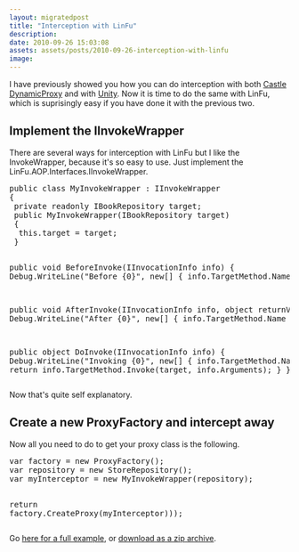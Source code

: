 ```yaml
---
layout: migratedpost
title: "Interception with LinFu"
description:
date: 2010-09-26 15:03:08
assets: assets/posts/2010-09-26-interception-with-linfu
image: 
---
```


<p>I have previously showed you how you can do interception with both <a href="http://mint.litemedia.se/2010/09/21/lazy-loading-property-with-castle-dynamicproxy2/">Castle DynamicProxy</a> and with <a href="http://mint.litemedia.se/2010/09/23/interception-with-unity/">Unity</a>. Now it is time to do the same with LinFu, which is suprisingly easy if you have done it with the previous two.</p>
<h2>Implement the IInvokeWrapper</h2>
<p>There are several ways for interception with LinFu but I like the InvokeWrapper, because it's so easy to use. Just implement the LinFu.AOP.Interfaces.IInvokeWrapper.</p>
<pre class="brush:csharp">public class MyInvokeWrapper : IInvokeWrapper
{
 private readonly IBookRepository target;
 public MyInvokeWrapper(IBookRepository target)
 {
  this.target = target;
 }

 public void BeforeInvoke(IInvocationInfo info)
 {
  Debug.WriteLine("Before {0}", new[] { info.TargetMethod.Name });
 }

 public void AfterInvoke(IInvocationInfo info, object returnValue)
 {
  Debug.WriteLine("After {0}", new[] { info.TargetMethod.Name });
 }

 public object DoInvoke(IInvocationInfo info)
 {
  Debug.WriteLine("Invoking {0}", new[] { info.TargetMethod.Name });
  return info.TargetMethod.Invoke(target, info.Arguments);
 }
}</pre>
<p>Now that's quite self explanatory.</p>
<h2>Create a new ProxyFactory and intercept away</h2>
<p>Now all you need to do to get your proxy class is the following.</p>
<pre class="brush:csharp" name="code">var factory = new ProxyFactory();
var repository = new StoreRepository();
var myInterceptor = new MyInvokeWrapper(repository);

return factory.CreateProxy<IBookRepository>(myInterceptor)));</pre>
<p>Go <a href="https://bitbucket.org/bokmal/litemedia.bookstore.linfu">here for a full example</a>, or <a href="https://bitbucket.org/bokmal/litemedia.bookstore.linfu/get/b79e9f83af1b.zip">download as a zip archive</a>.</p>
